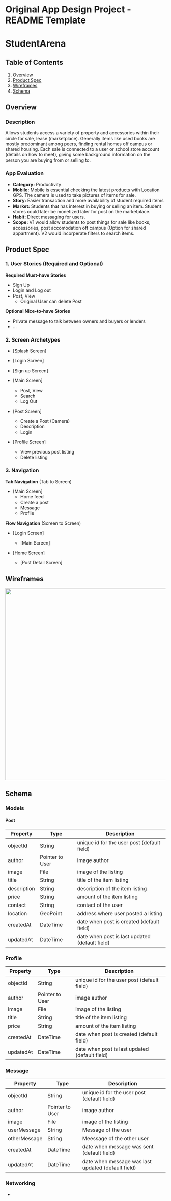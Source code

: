Original App Design Project - README Template
===

# StudentArena

## Table of Contents
1. [Overview](#Overview)
1. [Product Spec](#Product-Spec)
1. [Wireframes](#Wireframes)
2. [Schema](#Schema)

## Overview
### Description
Allows students access a variety of property and accessories within their circle for sale, lease (marketplace). Generally items like used books are mostly predominant among peers, finding rental homes off campus or shared housing. Each sale is connected to a user or school store account (details on how to meet), giving  some background information on the person you are buying from or selling to.


### App Evaluation
- **Category:** Productivity
- **Mobile:** Mobile is essential checking the latest products with Location GPS. The camera is used to take pictures of items for sale.
- **Story:** Easier transaction and more availability of student required items
- **Market:** Students that has interest in buying or selling an item. Student stores could later be monetized later for post on the marketplace. 
- **Habit:** Direct messaging for users.
- **Scope:** V1 would allow students to post things for sale like books, accessories, post accomodation off campus (Option for shared appartment). V2 would incorperate filters to search items.

## Product Spec

### 1. User Stories (Required and Optional)

**Required Must-have Stories**

* Sign Up
* Login and Log out
* Post, View
  * Original User can delete Post

**Optional Nice-to-have Stories**

* Private message to talk between owners and buyers or lenders
* ...

### 2. Screen Archetypes


* [Splash Screen]

* [Login Screen]

* [Sign up Screen]

* [Main Screen]
   * Post, View
   * Search
   * Log Out

* [Post Screen]
   * Create a Post (Camera) 
   * Description
   * Login

* [Profile Screen]
  * View previous post listing
  * Delete listing

### 3. Navigation

**Tab Navigation** (Tab to Screen)

* [Main Screen]
   * Home feed
   * Create a post
   * Message
   * Profile

**Flow Navigation** (Screen to Screen)

* [Login Screen]
   * [Main Screen]

* [Home Screen]
   * [Post Detail Screen]

## Wireframes

<img src="https://github.com/Phenomenalhub/StudentArena/blob/main/Wireframes.jpg?raw=true" width=600>


## Schema 

### Models

#### Post

   | Property      | Type     | Description |
   | ------------- | -------- | ------------|
   | objectId      | String   | unique id for the user post (default field) |
   | author        | Pointer to User| image author |
   | image         | File     | image of the listing |
   | title  | String   | title of the item listing |
   | description   | String   | description of the item listing |
   | price     | String | amount of the item listing |
   | contact     | String  | contact of the user |
   | location   |GeoPoint | address where user posted a listing |
   | createdAt     | DateTime | date when post is created (default field) |
   | updatedAt     | DateTime | date when post is last updated (default field) |
   

### Profile

| Property      | Type     | Description |
   | ------------- | -------- | ------------|
   | objectId      | String   | unique id for the user post (default field) |
   | author        | Pointer to User| image author |
   | image         | File     | image of the listing |
   | title  | String   | title of the item listing |
   | price     | String | amount of the item listing |
   | createdAt     | DateTime | date when post is created (default field) |
   | updatedAt     | DateTime | date when post is last updated (default field) |



### Message

| Property      | Type     | Description |
   | ------------- | -------- | ------------|
   | objectId      | String   | unique id for the user post (default field) |
   | author        | Pointer to User| image author |
   | image         | File     | image of the listing |
   | userMessage  | String   | Message of the user |
   | otherMessage   | String | Meessage of the other user |
   | createdAt     | DateTime | date when message was sent (default field) |
   | updatedAt     | DateTime | date when message was last updated (default field) |
   
### Networking
- 
